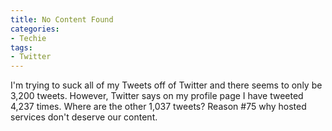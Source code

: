 ```yaml
---
title: No Content Found
categories:
- Techie
tags:
- Twitter
---
```


I'm trying to suck all of my Tweets off of Twitter and there seems to only be 3,200 tweets. However, Twitter says on my profile page I have tweeted 4,237 times. Where are the other 1,037 tweets? Reason #75 why hosted services don't deserve our content.
